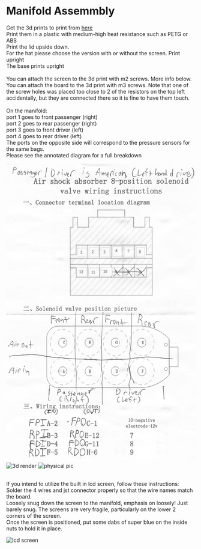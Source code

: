 # Manifold Assemmbly

Get the 3d prints to print from [here](/3d%20Prints)<br>
Print them in a plastic with medium-high heat resistance such as PETG or ABS<br>
Print the lid upside down.<br>
For the hat please choose the version with or without the screen. Print upright<br>
The base prints upright<br>
<br>
You can attach the screen to the 3d print with m2 screws. More info below.<br>
You can attach the board to the 3d print with m3 screws. Note that one of the screw holes was placed too close to 2 of the resistors on the top left accidentally, but they are connected there so it is fine to have them touch.<br>
<br>
On the manifold:<br>port 1 goes to front passenger (right)<br>port 2 goes to rear passenger (right)<br>port 3 goes to front driver (left)<br>port 4 goes to rear driver (left)<br>
The ports on the opposite side will correspond to the pressure sensors for the same bags.<br>
Please see the annotated diagram for a full breakdown<br>

![diagram](/photos/esp32/ValvetableAndManifold/ebay_manifold_diagram.png)<br>
![3d render](https://github.com/user-attachments/assets/d2d7824f-42e0-421b-8ad5-1d28122957a1)
![physical pic](https://github.com/user-attachments/assets/8e0fe6bb-de3b-4c31-9984-bb5e53541474)

<br>
If you intend to utilize the built in lcd screen, follow these instructions:<br>
Solder the 4 wires and jst connector properly so that the wire names match the board.<br>
Loosely snug down the screen to the manifold, emphasis on loosely! Just barely snug. The screens are very fragile, particularly on the lower 2 corners of the screen.<br>
Once the screen is positioned, put some dabs of super blue on the inside nuts to hold it in place.<br>

![lcd screen](https://github.com/user-attachments/assets/3112dd67-7735-4416-a94f-17ceded052f8)
